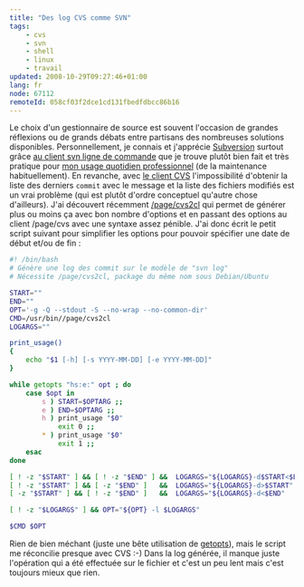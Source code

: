 ```yaml
---
title: "Des log CVS comme SVN"
tags:
    - cvs
    - svn
    - shell
    - linux
    - travail
updated: 2008-10-29T09:27:46+01:00
lang: fr
node: 67112
remoteId: 058cf03f2dce1cd131fbedfdbcc86b16
---
```


Le choix d'un gestionnaire de source est souvent l'occasion de grandes réflexions ou de grands débats entre partisans des nombreuses solutions disponibles. Personnellement, je connais et j'apprécie [Subversion](http://subversion.tigris.org/) surtout grâce [au client svn ligne de commande](http://pwet.fr/man/linux/commandes/svn) que je trouve plutôt bien fait et très pratique pour [mon usage quotidien professionnel](/page/cv) (de la maintenance habituellement). En revanche, avec [le client CVS](http://pwet.fr/man/linux/commandes//page/cvs) l'impossibilité d'obtenir la liste des derniers <code>commit</code>
 avec le message et la liste des fichiers modifiés est un vrai problème (qui est plutôt d'ordre conceptuel qu'autre chose d'ailleurs). J'ai découvert récemment [/page/cvs2cl](http://pwet.fr/man/linux/commandes//page/cvs2cl) qui permet de générer plus ou moins ça avec bon nombre d'options et en passant des options au client /page/cvs avec une syntaxe assez pénible. J'ai donc écrit le petit script suivant pour simplifier les options pour pouvoir spécifier une date de début et/ou de fin :

``` bash
#! /bin/bash
# Génère une log des commit sur le modèle de "svn log"
# Nécessite /page/cvs2cl, package du même nom sous Debian/Ubuntu

START=""
END=""
OPT='-g -Q --stdout -S --no-wrap --no-common-dir'
CMD=/usr/bin//page/cvs2cl
LOGARGS=""

print_usage()
{
    echo "$1 [-h] [-s YYYY-MM-DD] [-e YYYY-MM-DD]"
}

while getopts "hs:e:" opt ; do
    case $opt in
        s ) START=$OPTARG ;;
        e ) END=$OPTARG ;;
        h ) print_usage "$0"
            exit 0 ;;
        * ) print_usage "$0"
            exit 1 ;;
    esac
done

[ ! -z "$START" ] && [ ! -z "$END" ] &&  LOGARGS="${LOGARGS}-d$START<$END"
[ ! -z "$START" ] && [ -z "$END" ]   &&  LOGARGS="${LOGARGS}-d>$START"
[ -z "$START" ] && [ ! -z "$END" ]   &&  LOGARGS="${LOGARGS}-d<$END"

[ ! -z "$LOGARGS" ] && OPT="${OPT} -l $LOGARGS"

$CMD $OPT
```


Rien de bien méchant (juste une bête utilisation de [getopts](http://pwet.fr/man/linux/commandes/posix/getopts)), mais le script me réconcilie presque avec CVS :-) Dans la log générée, il manque juste l'opération qui a été effectuée sur le fichier et c'est un peu lent mais c'est toujours mieux que rien.

